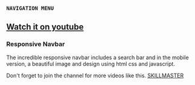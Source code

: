 
### `NAVIGATION MENU`
## [Watch it on youtube](https://www.youtube.com/watch?v=7s9Y96TnWw8)
### Responsive Navbar
The incredible responsive navbar includes a search bar and in the mobile version, a beautiful image and design using html css and javascript.

Don't forget to join the channel for more videos like this.
[SKILLMASTER](https://www.youtube.com/channel/UCWAxpLP-h8PHCDZMomhc01Q)


